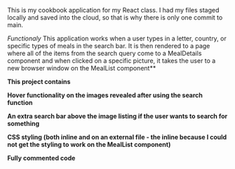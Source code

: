 This is my cookbook application for my React class. I had my files staged locally and saved into the cloud, so that is why there is only one commit to main. 

*Functionaly* This application works when a user types in a letter, country, or specific types of meals in the search bar. It is then rendered to a page where all 
of the items from the search query come to a MealDetails component and when clicked on a specific picture, it takes the user to a new browser window on the MealList
component**

**This project contains**

**Hover functionality on the images revealed after using the search function**

**An extra search bar above the image listing if the user wants to search for something**

**CSS styling (both inline and on an external file - the inline because I could not get the styling to work on the MealList component)**

**Fully commented code** 
